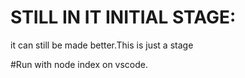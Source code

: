 # STILL IN IT INITIAL STAGE:

it can still be made better.This is just a stage

#Run with node index on vscode.
